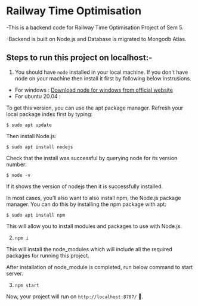   # Railway Time Optimisation

  -This is a backend code for Railway Time Optimisation Project of Sem 5.

  -Backend is built on Node.js and Database is migrated to Mongodb Atlas.

  ## Steps to run this project on localhost:-
 1. You should have `node` installed in your local machine. If you don't have node on your machine then install it first by following below instrusions.
 * For windows :
  [Download node for windows from official website](https://nodejs.org/en/download/)
  * For ubuntu 20.04 :

To get this version, you can use the apt package manager. Refresh your local package index first by typing:

`$ sudo apt update`

Then install Node.js:

`$ sudo apt install nodejs`

Check that the install was successful by querying node for its version number:

`$ node -v`

If it shows the version of nodejs then it is successfully installed.

In most cases, you’ll also want to also install npm, the Node.js package manager. You can do this by installing the npm package with apt:

`$ sudo apt install npm`

This will allow you to install modules and packages to use with Node.js.





  2. `npm i`

This will install the node_modules which will include all the required packages for running this project.

After installation of node_module is completed, run below command to start server.

3. `npm start`

Now, your project will run on `http://localhost:8787/` 🥳.
